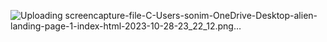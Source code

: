 ![Uploading screencapture-file-C-Users-sonim-OneDrive-Desktop-alien-landing-page-1-index-html-2023-10-28-23_22_12.png…]()
